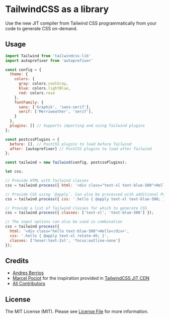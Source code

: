 # TailwindCSS as a library

Use the new JIT compiler from Tailwind CSS programmatically from your code to generate CSS on-demand.

## Usage

```js
import Tailwind from 'tailwindcss-lib'
import autoprefixer from 'autoprefixer'

const config = {
  theme: {
    colors: {
      gray: colors.coolGray,
      blue: colors.lightBlue,
      red: colors.rose
    },
    fontFamily: {
      sans: ['Graphik', 'sans-serif'],
      serif: ['Merriweather', 'serif'],
    }
  },
  plugins: [] // Supports importing and using Tailwind plugins
};

const postcssPlugins = {
  before: [], // PostCSS plugins to load before Tailwind
  after: [autoprefixer] // PostCSS plugins to load after Tailwind
};

const tailwind = new Tailwind(config, postcssPlugins);

let css;

// Provide HTML with Tailwind classes
css = tailwind.process({ html: '<div class="text-xl text-blue-500">Hello</div>' });

// Provide CSS using `@apply`. Can also be processed with additional PostCSS plugins
css = tailwind.process({ css: '.hello { @apply text-xl text-blue-500; }' });

// Provide a list of Tailwind classes for which to generate CSS
css = tailwind.process({ classes: ['text-xl', 'text-blue-500'] });

// The input options can also be used in combination
css = tailwind.process({
  html: '<div class="hello text-blue-500">Hello</div>',
  css: '.hello { @apply text-xl rotate-45; }',
  classes: ['hover:text-2xl', 'focus:outline-none']
});
```

## Credits

- [Andres Berrios](https://github.com/andresberrios)
- [Marcel Pociot](https://github.com/mpociot) for the inspiration provided in [TailwindCSS JIT CDN](https://github.com/beyondcode/tailwindcss-jit-cdn)
- [All Contributors](../../contributors)

## License

The MIT License (MIT). Please see [License File](LICENSE.md) for more information.
